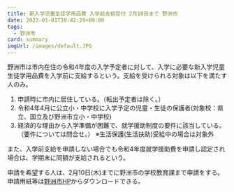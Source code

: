 ```yaml
---
title: 新入学児童生徒学用品費 入学前支給受付 2月10日まで 野洲市
date: 2022-01-01T10:42:29+09:00
tags:
  - 野洲市
card: summary
imgUrl: /images/default.JPG
---
```

野洲市は市内在住の令和4年度の入学予定者に対して、入学に必要な新入学児童生徒学用品費を入学前に支給するという。支給を受けられる対象は以下を満たす人のみ。

1. 申請時に市内に居住している。（転出予定者は除く。）  
2. 令和4年4月に公立小・中学校に入学予定の児童・生徒の保護者(対象校：県立、国立及び野洲市立小・中学校)  
3. 経済的な理由から入学準備が困難で、就学援助制度の要件に該当している。（要件については問合せ。）
※生活保護(生活扶助)受給中の場合は対象外

また、入学前支給を申請しない場合でも令和4年度就学援助費を申請し認定され場合は、学期末に同額が支給されるという。

申請を希望する人は、2月10日(木)までに野洲市の学校教育課まで申請をする。  
申請用紙等は[野洲市HP](https://www.city.yasu.lg.jp/topics/1514288773727.html)からダウンロードできる。